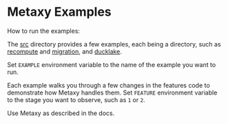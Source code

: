 # Metaxy Examples

How to run the examples:

The [src](./src) directory provides a few examples, each being a directory, such as [recompute](./src/examples/recompute) and [migration](./src/examples/migration), and [ducklake](./src/examples/ducklake).

Set `EXAMPLE` environment variable to the name of the example you want to run.

Each example walks you through a few changes in the features code to demonstrate how Metaxy handles them. Set `FEATURE` environment variable to the stage you want to observe, such as `1` or `2`.

Use Metaxy as described in the docs.

